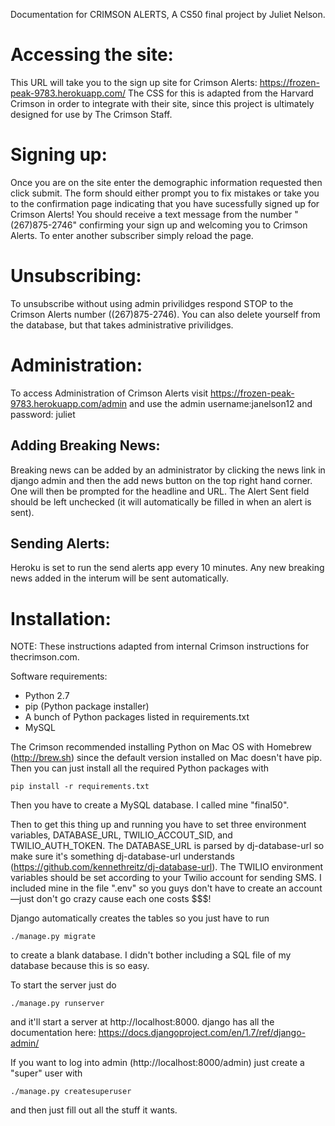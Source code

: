 Documentation for CRIMSON ALERTS, A CS50 final project by Juliet Nelson.

Accessing the site:
===================
This URL will take you to the sign up site for Crimson Alerts: https://frozen-peak-9783.herokuapp.com/
The CSS for this is adapted from the Harvard Crimson in order to integrate with their site, since this project is ultimately designed for use
by The Crimson Staff.

Signing up:
===========
Once you are on the site enter the demographic information requested then click submit. The form should either prompt you to fix mistakes or take you to the confirmation page indicating that you have sucessfully signed up for Crimson Alerts! You should receive a text message from the number "(267)875-2746" confirming your sign up and welcoming you to Crimson Alerts. To enter another subscriber simply reload the page. 

Unsubscribing:
==============
To unsubscribe without using admin privilidges respond STOP to the Crimson Alerts number ((267)875-2746). You can also delete yourself from the database, but that takes administrative privilidges. 

Administration: 
===============
To access Administration of Crimson Alerts visit https://frozen-peak-9783.herokuapp.com/admin and use the admin username:janelson12 and password: juliet

Adding Breaking News:
---------------------
Breaking news can be added by an administrator by clicking the news link in django admin and then the add news button on the top right hand corner. One will then be prompted for the headline and URL. The Alert Sent field should be left unchecked (it will automatically be filled in when an alert is sent).

Sending Alerts:
---------------
Heroku is set to run the send alerts app every 10 minutes. Any new breaking news added in the interum will be sent automatically.

Installation:
=============

NOTE: These instructions adapted from internal Crimson instructions for thecrimson.com.

Software requirements:

* Python 2.7
* pip (Python package installer)
* A bunch of Python packages listed in requirements.txt
* MySQL
    
The Crimson recommended installing Python on Mac OS with Homebrew (http://brew.sh) since the default version installed on Mac doesn't have pip. Then you can just install all the required Python packages with

    pip install -r requirements.txt

Then you have to create a MySQL database. I called mine "final50".

Then to get this thing up and running you have to set three environment variables, DATABASE_URL, TWILIO_ACCOUT_SID, and TWILIO_AUTH_TOKEN. The DATABASE_URL is parsed by dj-database-url so make sure it's something dj-database-url understands (https://github.com/kennethreitz/dj-database-url). The TWILIO environment variables should be set according to your Twilio account for sending SMS. I included mine in the file ".env" so you guys don't have to create an account—just don't go crazy cause each one costs $$$!
	
Django automatically creates the tables so you just have to run

    ./manage.py migrate

to create a blank database. I didn't bother including a SQL file of my database because this is so easy.

To start the server just do

    ./manage.py runserver
    
and it'll start a server at http://localhost:8000. django has all the documentation here: https://docs.djangoproject.com/en/1.7/ref/django-admin/

If you want to log into admin (http://localhost:8000/admin) just create a "super" user with 

    ./manage.py createsuperuser
    
and then just fill out all the stuff it wants.
